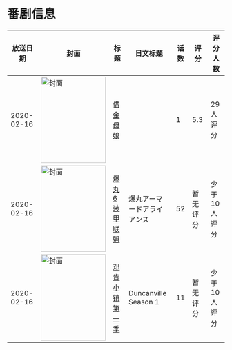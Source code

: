 # 番剧信息

|放送日期|封面|标题|日文标题|话数|评分|评分人数|
|---|---|---|---|---|---|---|
|2020-02-16|<img src="/img/no_icon_subject.png" alt="封面" style="width:150px;height:200px;object-fit:cover;">|[借金母娘](https://bangumi.tv/subject/300809)||1|5.3|29人评分|
|2020-02-16|<img src="//lain.bgm.tv/pic/cover/c/2e/b1/303551_6naxY.jpg" alt="封面" style="width:150px;height:200px;object-fit:cover;">|[爆丸6 装甲联盟](https://bangumi.tv/subject/303551)|爆丸アーマードアライアンス|52|暂无评分|少于10人评分|
|2020-02-16|<img src="//lain.bgm.tv/pic/cover/c/b0/a3/316865_05lS7.jpg" alt="封面" style="width:150px;height:200px;object-fit:cover;">|[邓肯小镇 第一季](https://bangumi.tv/subject/316865)|Duncanville Season 1|11|暂无评分|少于10人评分|
